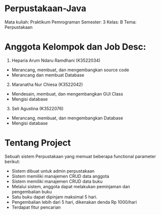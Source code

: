 # Perpustakaan-Java
Mata kuliah: Praktikum Pemrograman
Semester: 3
Kelas: B
Tema: Perpustakaan
# Anggota Kelompok dan Job Desc:
1. Heparia Arum Ndaru Ramdhani (K3522034)
- Merancang, membuat, dan mengembangkan source code
- Merancang dan membuat Database
2. Maranatha Nur Chiesa (K3522042)
- Mendesain, membuat, dan mengembangkan GUI Class
- Mengisi database
3. Seli Agustina (K3522076)
- Merancang, membuat, dan mengembangkan Database
- Mengisi database
# Tentang Project
Sebuah sistem Perpustakaan yang memuat beberapa functional parameter berikut:
- Sistem dibuat untuk admin perpustakaan
- Sistem memiliki manajemen CRUD data anggota 
- Sistem memiliki manajemen CRUD data buku
- Melalui sistem, anggota dapat melakukan peminjaman dan pengembalian buku
- Satu buku dapat dipinjam maksimal 5 hari.
- Pengembalian lebih dari 5 hari, dikenakan denda Rp 1000/hari
- Terdapat fitur pencarian
